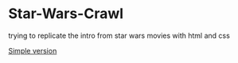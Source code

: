 # Star-Wars-Crawl
trying to replicate the intro from star wars movies with html and css

[Simple version](https://parmentiers.github.io/Star-Wars-Crawl/starwars.html)